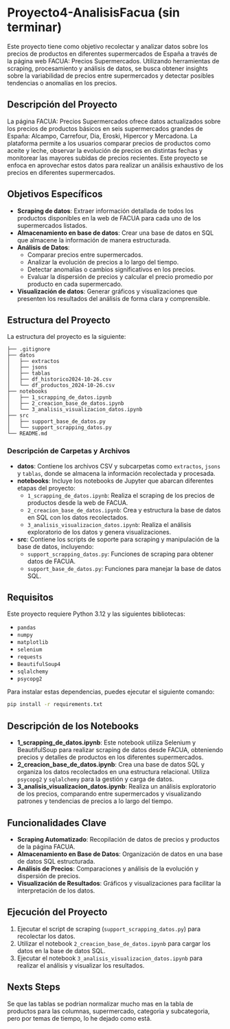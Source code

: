 
# Proyecto4-AnalisisFacua (sin terminar)

Este proyecto tiene como objetivo recolectar y analizar datos sobre los precios de productos en diferentes supermercados de España a través de la página web FACUA: Precios Supermercados. Utilizando herramientas de scraping, procesamiento y análisis de datos, se busca obtener insights sobre la variabilidad de precios entre supermercados y detectar posibles tendencias o anomalías en los precios.

## Descripción del Proyecto
La página FACUA: Precios Supermercados ofrece datos actualizados sobre los precios de productos básicos en seis supermercados grandes de España: Alcampo, Carrefour, Dia, Eroski, Hipercor y Mercadona. La plataforma permite a los usuarios comparar precios de productos como aceite y leche, observar la evolución de precios en distintas fechas y monitorear las mayores subidas de precios recientes. Este proyecto se enfoca en aprovechar estos datos para realizar un análisis exhaustivo de los precios en diferentes supermercados.

## Objetivos Específicos
- **Scraping de datos**: Extraer información detallada de todos los productos disponibles en la web de FACUA para cada uno de los supermercados listados.
- **Almacenamiento en base de datos**: Crear una base de datos en SQL que almacene la información de manera estructurada.
- **Análisis de Datos**:
  - Comparar precios entre supermercados.
  - Analizar la evolución de precios a lo largo del tiempo.
  - Detectar anomalías o cambios significativos en los precios.
  - Evaluar la dispersión de precios y calcular el precio promedio por producto en cada supermercado.
- **Visualización de datos**: Generar gráficos y visualizaciones que presenten los resultados del análisis de forma clara y comprensible.

## Estructura del Proyecto
La estructura del proyecto es la siguiente:

```
├── .gitignore
├── datos
│   ├── extractos
│   ├── jsons
│   ├── tablas
│   ├── df_historico2024-10-26.csv
│   └── df_productos_2024-10-26.csv
├── notebooks
│   ├── 1_scrapping_de_datos.ipynb
│   ├── 2_creacion_base_de_datos.ipynb
│   └── 3_analisis_visualizacion_datos.ipynb
├── src
│   ├── support_base_de_datos.py
│   └── support_scrapping_datos.py
└── README.md
```

### Descripción de Carpetas y Archivos
- **datos**: Contiene los archivos CSV y subcarpetas como `extractos`, `jsons` y `tablas`, donde se almacena la información recolectada y procesada.
- **notebooks**: Incluye los notebooks de Jupyter que abarcan diferentes etapas del proyecto:
  - `1_scrapping_de_datos.ipynb`: Realiza el scraping de los precios de productos desde la web de FACUA.
  - `2_creacion_base_de_datos.ipynb`: Crea y estructura la base de datos en SQL con los datos recolectados.
  - `3_analisis_visualizacion_datos.ipynb`: Realiza el análisis exploratorio de los datos y genera visualizaciones.
- **src**: Contiene los scripts de soporte para scraping y manipulación de la base de datos, incluyendo:
  - `support_scrapping_datos.py`: Funciones de scraping para obtener datos de FACUA.
  - `support_base_de_datos.py`: Funciones para manejar la base de datos SQL.


## Requisitos
Este proyecto requiere Python 3.12 y las siguientes bibliotecas:

- `pandas`
- `numpy`
- `matplotlib`
- `selenium`
- `requests`
- `BeautifulSoup4`
- `sqlalchemy`
- `psycopg2`

Para instalar estas dependencias, puedes ejecutar el siguiente comando:

```bash
pip install -r requirements.txt
```

## Descripción de los Notebooks
- **1_scrapping_de_datos.ipynb**: Este notebook utiliza Selenium y BeautifulSoup para realizar scraping de datos desde FACUA, obteniendo precios y detalles de productos en los diferentes supermercados.
- **2_creacion_base_de_datos.ipynb**: Crea una base de datos SQL y organiza los datos recolectados en una estructura relacional. Utiliza `psycopg2` y `sqlalchemy` para la gestión y carga de datos.
- **3_analisis_visualizacion_datos.ipynb**: Realiza un análisis exploratorio de los precios, comparando entre supermercados y visualizando patrones y tendencias de precios a lo largo del tiempo.

## Funcionalidades Clave
- **Scraping Automatizado**: Recopilación de datos de precios y productos de la página FACUA.
- **Almacenamiento en Base de Datos**: Organización de datos en una base de datos SQL estructurada.
- **Análisis de Precios**: Comparaciones y análisis de la evolución y dispersión de precios.
- **Visualización de Resultados**: Gráficos y visualizaciones para facilitar la interpretación de los datos.

## Ejecución del Proyecto
1. Ejecutar el script de scraping (`support_scrapping_datos.py`) para recolectar los datos.
2. Utilizar el notebook `2_creacion_base_de_datos.ipynb` para cargar los datos en la base de datos SQL.
3. Ejecutar el notebook `3_analisis_visualizacion_datos.ipynb` para realizar el análisis y visualizar los resultados.

## Nexts Steps
Se que las tablas se podrian normalizar mucho mas en la tabla de productos para las columnas, supermercado, categoria y subcategoria, pero por temas de tiempo, lo he dejado como está.
